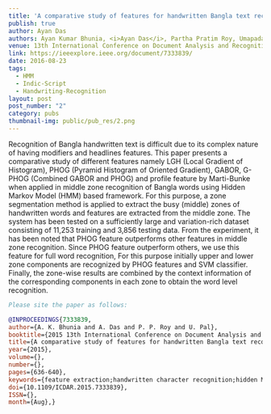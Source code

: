 ```yaml
---
title: 'A comparative study of features for handwritten Bangla text recognition'
publish: true
author: Ayan Das
authors: Ayan Kumar Bhunia, <i>Ayan Das</i>, Partha Pratim Roy, Umapada Pal
venue: 13th International Conference on Document Analysis and Recognition (ICDAR)
link: https://ieeexplore.ieee.org/document/7333839/
date: 2016-08-23
tags:
  - HMM
  - Indic-Script
  - Handwriting-Recognition
layout: post
post_number: "2"
category: pubs
thumbnail-img: public/pub_res/2.png
---
```


Recognition of Bangla handwritten text is difficult due to its complex nature of having modifiers and headlines features. This paper presents a comparative study of different features namely LGH (Local Gradient of Histogram), PHOG (Pyramid Histogram of Oriented Gradient), GABOR, G-PHOG (Combined GABOR and PHOG) and profile feature by Marti-Bunke when applied in middle zone recognition of Bangla words using Hidden Markov Model (HMM) based framework. For this purpose, a zone segmentation method is applied to extract the busy (middle) zones of handwritten words and features are extracted from the middle zone. The system has been tested on a sufficiently large and variation-rich dataset consisting of 11,253 training and 3,856 testing data. From the experiment, it has been noted that PHOG feature outperforms other features in middle zone recognition. Since PHOG feature outperform others, we use this feature for full word recognition, For this purpose initially upper and lower zone components are recognized by PHOG features and SVM classifier. Finally, the zone-wise results are combined by the context information of the corresponding components in each zone to obtain the word level recognition.

~~~BibTex
Please site the paper as follows:

@INPROCEEDINGS{7333839, 
author={A. K. Bhunia and A. Das and P. P. Roy and U. Pal}, 
booktitle={2015 13th International Conference on Document Analysis and Recognition (ICDAR)}, 
title={A comparative study of features for handwritten Bangla text recognition}, 
year={2015}, 
volume={}, 
number={}, 
pages={636-640}, 
keywords={feature extraction;handwritten character recognition;hidden Markov models;image classification;image segmentation;support vector machines;text detection;handwritten Bangla text recognition;LGH;local gradient of histogram;G-PHOG;pyramid histogram of oriented gradient;GABOR;middle zone recognition;Bangla words;hidden Markov model based framework;HMM based framework;zone segmentation method;handwritten words;feature extraction;full word recognition;upper zone components;lower zone components;SVM classifier;context information;word level recognition;Image segmentation;Image resolution;Adaptation models;Handwritten Text Recognition;Hidden Markov Model;Bangla Script Recognition}, 
doi={10.1109/ICDAR.2015.7333839}, 
ISSN={}, 
month={Aug},}
~~~